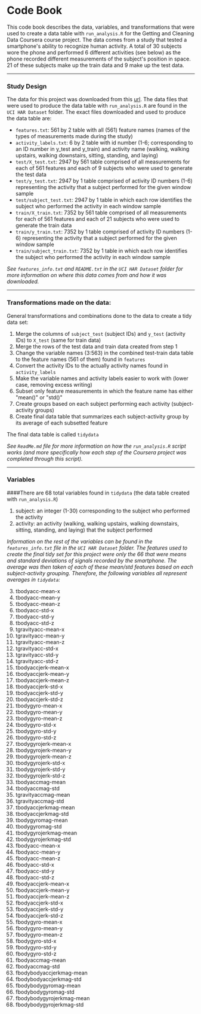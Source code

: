 # Code Book
This code book describes the data, variables, and transformations that were used to create a data table with `run_analysis.R` for the Getting and Cleaning Data Coursera course project. The data comes from a study that tested a smartphone's ability to recognize human activity. A total of 30 subjects wore the phone and performed 6 different activities (see below) as the phone recorded different measurements of the subject's position in space. 21 of these subjects make up the train data and 9 make up the test data.

---
### Study Design
The data for this project was downloaded from this [url]. The data files that were used to produce the data table with `run_analysis.R` are found in the `UCI HAR Dataset` folder. The exact files downloaded and used to produce the data table are:

* `features.txt`: 561 by 2 table with all (561) feature names (names of the types of measurements made during the study) 
* `activity_labels.txt`: 6 by 2 table with id number (1-6; corresponding to an ID number in y_test and y_train) and activity name (walking, walking upstairs, walking downstairs, sitting, standing, and laying)
* `test/X_test.txt`: 2947 by 561 table comprised of all measurements for each of 561 features and each of 9 subjects who were used to generate the test data  
* `test/y_test.txt`: 2947 by 1 table comprised of activity ID numbers (1-6) representing the activity that a subject performed for the given window sample 
* `test/subject_test.txt`: 2947 by 1 table in which each row identifies the subject who performed the activity in each window sample
* `train/X_train.txt`: 7352 by 561 table comprised of all measurements for each of 561 features and each of 21 subjects who were used to generate the train data
* `train/y_train.txt`: 7352 by 1 table comprised of activity ID numbers (1-6) representing the activity that a subject performed for the given window sample
* `train/subject_train.txt`: 7352 by 1 table in which each row identifies the subject who performed the activity in each window sample

*See `features_info.txt` and `README.txt` in the `UCI HAR Dataset` folder for more information on where this data comes from and how it was downloaded.*

[url]: <https://d396qusza40orc.cloudfront.net/getdata%2Fprojectfiles%2FUCI%20HAR%20Dataset.zip>


---
### Transformations made on the data:
General transformations and combinations done to the data to create a tidy data set:

1. Merge the columns of `subject_test` (subject IDs) and `y_test` (activity IDs) to `X_test` (same for train data)
2. Merge the rows of the test data and train data created from step 1
3. Change the variable names (3:563) in the combined test-train data table to the feature names (561 of them) found in `features`
4. Convert the activity IDs to the actually activity names found in `activity_labels`
5. Make the variable names and activity labels easier to work with (lower case, removing excess writing)
6. Subset only feature measurements in which the feature name has either "mean()" or "std()"
7. Create groups based on each subject performing each activity (subject-activity groups)
8. Create final data table that summarizes each subject-activity group by its average of each subsetted feature 

The final data table is called `tidydata` 

*See `ReadMe.md` file for more information on how the `run_analysis.R` script works (and more specifically how each step of the Coursera project was completed through this script).*


---
### Variables

####There are 68 total variables found in `tidydata` (the data table created with `run_analysis.R`)

1. subject: an integer (1-30) corresponding to the subject who performed the activity                     
2. activity: an activity (walking, walking upstairs, walking downstairs, sitting, standing, and laying) that the subject performed



 *Information on the rest of the variables can be found in the `features_info.txt` file in the `UCI HAR Dataset` folder. The features used to create the final tidy set for this project were only the 66 that were means and standard deviations of signals recorded by the smartphone. The average was then taken of each of these mean/std features based on each subject-activity grouping. Therefore, the following variables all represent averages in `tidydata`:*
                   
3. tbodyacc-mean-x            
4. tbodyacc-mean-y            
5. tbodyacc-mean-z            
6. tbodyacc-std-x             
7. tbodyacc-std-y             
8. tbodyacc-std-z             
9. tgravityacc-mean-x         
10. tgravityacc-mean-y         
11. tgravityacc-mean-z         
12. tgravityacc-std-x          
13. tgravityacc-std-y          
14. tgravityacc-std-z          
15. tbodyaccjerk-mean-x        
16. tbodyaccjerk-mean-y        
17. tbodyaccjerk-mean-z        
18. tbodyaccjerk-std-x         
19. tbodyaccjerk-std-y         
20. tbodyaccjerk-std-z         
21. tbodygyro-mean-x           
22. tbodygyro-mean-y           
23. tbodygyro-mean-z           
24. tbodygyro-std-x            
25. tbodygyro-std-y            
26. tbodygyro-std-z            
27. tbodygyrojerk-mean-x       
28. tbodygyrojerk-mean-y       
29. tbodygyrojerk-mean-z       
30. tbodygyrojerk-std-x        
31. tbodygyrojerk-std-y        
32. tbodygyrojerk-std-z        
33. tbodyaccmag-mean           
34. tbodyaccmag-std            
35. tgravityaccmag-mean        
36. tgravityaccmag-std         
37. tbodyaccjerkmag-mean       
38. tbodyaccjerkmag-std        
39. tbodygyromag-mean          
40. tbodygyromag-std           
41. tbodygyrojerkmag-mean      
42. tbodygyrojerkmag-std       
43. fbodyacc-mean-x            
44. fbodyacc-mean-y            
45. fbodyacc-mean-z            
46. fbodyacc-std-x             
47. fbodyacc-std-y             
48. fbodyacc-std-z             
49. fbodyaccjerk-mean-x        
50. fbodyaccjerk-mean-y        
51. fbodyaccjerk-mean-z        
52. fbodyaccjerk-std-x         
53. fbodyaccjerk-std-y         
54. fbodyaccjerk-std-z         
55. fbodygyro-mean-x           
56. fbodygyro-mean-y           
57. fbodygyro-mean-z           
58. fbodygyro-std-x            
59. fbodygyro-std-y            
60. fbodygyro-std-z            
61. fbodyaccmag-mean           
62. fbodyaccmag-std            
63. fbodybodyaccjerkmag-mean   
64. fbodybodyaccjerkmag-std    
65. fbodybodygyromag-mean      
66. fbodybodygyromag-std       
67. fbodybodygyrojerkmag-mean  
68. fbodybodygyrojerkmag-std